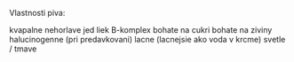 Vlastnosti piva: 

kvapalne
nehorlave
jed
liek
B-komplex
bohate na cukri
bohate na ziviny
halucinogenne (pri predavkovani)
lacne (lacnejsie ako voda v krcme)
svetle / tmave
